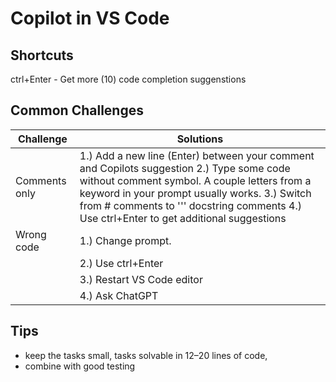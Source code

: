 # Copilot in VS Code

## Shortcuts
ctrl+Enter - Get more (10) code completion suggenstions 

## Common Challenges

<!-- markdown table with 2 columns  -->
| Challenge | Solutions |
| --------- | --------- | 
| Comments only | 1.) Add a new line (Enter) between your comment and Copilots suggestion 2.) Type some code without comment symbol. A couple letters from a keyword in your prompt usually works. 3.) Switch from # comments to ''' docstring comments 4.) Use ctrl+Enter to get additional suggestions | 
| Wrong code |  1.) Change prompt. 
| | 2.) Use ctrl+Enter 
| | 3.) Restart VS Code editor 
| | 4.) Ask ChatGPT

## Tips
* keep the tasks small, tasks solvable in 12–20 lines of code, 
* combine with good testing

